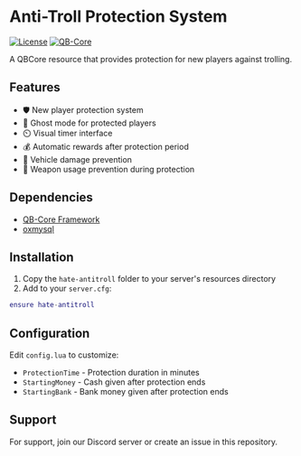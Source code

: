 # Anti-Troll Protection System

[![License](https://img.shields.io/badge/License-MIT-blue.svg)](LICENSE)
[![QB-Core](https://img.shields.io/badge/QB--Core-framework-green.svg)](https://github.com/qbcore-framework)

A QBCore resource that provides protection for new players against trolling.

## Features

- 🛡️ New player protection system
- 👻 Ghost mode for protected players
- ⏲️ Visual timer interface
- 💰 Automatic rewards after protection period
- 🚗 Vehicle damage prevention
- 🔫 Weapon usage prevention during protection

## Dependencies

- [QB-Core Framework](https://github.com/qbcore-framework)
- [oxmysql](https://github.com/overextended/oxmysql)

## Installation

1. Copy the `hate-antitroll` folder to your server's resources directory
2. Add to your `server.cfg`:
```lua
ensure hate-antitroll
```

## Configuration

Edit `config.lua` to customize:
- `ProtectionTime` - Protection duration in minutes
- `StartingMoney` - Cash given after protection ends
- `StartingBank` - Bank money given after protection ends

## Support

For support, join our Discord server or create an issue in this repository.
